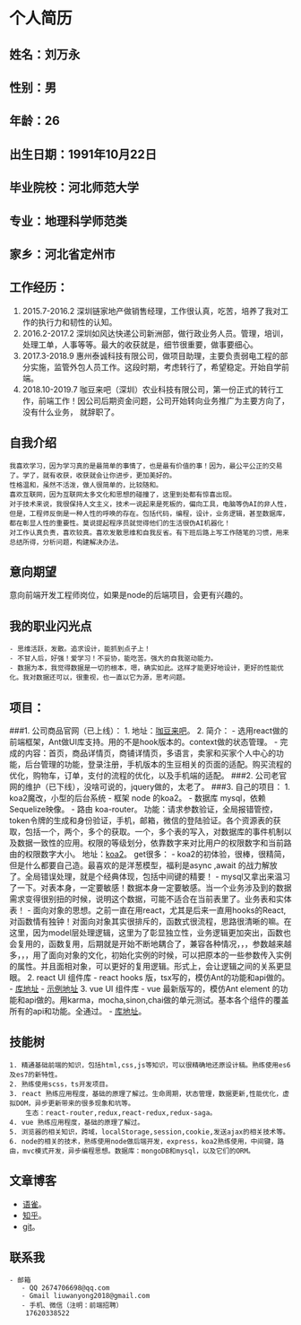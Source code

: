 #                    个人简历
## 姓名：刘万永
## 性别：男
## 年龄：26
## 出生日期：1991年10月22日
## 毕业院校：河北师范大学
## 专业：地理科学师范类
## 家乡：河北省定州市
## 工作经历：
1. 2015.7-2016.2 深圳链家地产做销售经理，工作很认真，吃苦，培养了我对工作的执行力和韧性的认知。
2. 2016.2-2017.2 深圳如风达快递公司新洲部，做行政业务人员。管理，培训，处理工单，人事等等。最大的收获就是，细节很重要，做事要细心。
3. 2017.3-2018.9 惠州泰诚科技有限公司，做项目助理，主要负责弱电工程的部分实施，监管外包人员工作。这段时期，考虑转行了，希望稳定。开始自学前端。
4. 2018.10-2019.7 咖豆来吧（深圳）农业科技有限公司，第一份正式的转行工作，前端工作！因公司后期资金问题，公司开始转向业务推广为主要方向了，没有什么业务， 就辞职了。
## 自我介绍
    我喜欢学习，因为学习真的是最简单的事情了，也是最有价值的事！因为，最公平公正的交易了。学了，就有收获，收获就会让你进步，更加美好的。
    性格温和，虽然不活泼，做人很简单的，比较随和。
    喜欢互联网，因为互联网太多文化和思想的碰撞了，这里到处都有惊喜出现。
    对于技术来说，我很保持人文主义，技术一说起来是死板的，偏向工具，电脑等伪AI的非人性，但是，工程师反倒是一种人性的呼唤的存在。包括代码，编程，设计，业务逻辑，甚至数据库，都在彰显人性的重要性。莫说提起程序员就觉得他们的生活很伪AI机器化！
    对工作认真负责，喜欢较真。喜欢发散思维和自我反省。有下班后路上写工作随笔的习惯，用来总结所得，分析问题，构建解决办法。
## 意向期望
意向前端开发工程师岗位，如果是node的后端项目，会更有兴趣的。
## 我的职业闪光点
    - 思维活跃，发散。追求设计，能抓到点子上！
    - 不甘人后，好强！爱学习！不妥协，能吃苦。强大的自我驱动能力。
    - 数据为本，我觉得数据是一切的根本，嗯，确实如此。这样才能更好地设计，更好的性能优化。我对数据还可以，很重视，也一直以它为源，思考问题。
## 项目：
###1. 公司商品官网（已上线）：
    1. 地址：[咖豆来吧](http://www.coffeelib.com/)。
    2. 简介：
    - 选用react做的前端框架，Ant做UI库支持。用的不是hook版本的。context做的状态管理。
    - 完成的内容：首页，商品详情页，商铺详情页，多语言，卖家和买家个人中心的功能，后台管理的功能，登录注册，手机版本的生豆相关的页面的适配。购买流程的优化，购物车，订单，支付的流程的优化，以及手机端的适配。
###2. 公司老官网的维护（已下线），没啥可说的，jquery做的，太老了。
###3. 自己的项目：
    1. koa2魔改，小型的后台系统
    - 框架 node 的koa2。
    - 数据库 mysql，依赖Sequelize映像。
    - 路由 koa-router。
    功能：请求参数验证，全局报错管控，token令牌的生成和身份验证，手机，邮箱，微信的登陆验证。各个资源表的获取，包括一个，两个，多个的获取。一个，多个表的写入，对数据库的事件机制以及数据一致性的应用。权限的等级划分，依靠数字来对比用户的权限数字和当前路由的权限数字大小。
    地址：[koa2](https://github.com/liuwanyong2017/node/tree/master/koa)。
    get很多：
    - koa2的初体验，很棒，很精简，但是什么都要自己造。最喜欢的是洋葱模型，福利是async ,await 的战力解放了。全局错误处理，就是个经典体现，包括中间键的精要！
    - mysql又拿出来温习了一下。对表本身，一定要敏感！数据本身一定要敏感。当一个业务涉及到的数据需求变得很别扭的时候，说明这个数据，可能不适合在当前表里了。业务表和实体表！
    - 面向对象的思想。之前一直在用react，尤其是后来一直用hooks的React,对函数情有独钟！对面向对象其实很排斥的，函数式很流程，思路很清晰的嘛。在这里，因为model层处理逻辑，这里为了彰显独立性，业务逻辑更加突出，函数也会复用的，函数复用，后期就是开始不断地耦合了，兼容各种情况，，，参数越来越多，，，用了面向对象的文化，初始化实例的时候，可以把原本的一些参数传入实例的属性。并且面相对象，可以更好的复用逻辑。形式上，会让逻辑之间的关系更显眼。
    2. react UI  组件库
    - react hooks 版，tsx写的，模仿Ant的功能和api做的。
    - [库地址](https://github.com/liuwanyong2017/react-UI)
    - [示例地址](https://liuwanyong2017.github.io/react-UI/#/layout)
    3. vue UI 组件库
    - vue 最新版写的，模仿Ant element 的功能和api做的。用karma，mocha,sinon,chai做的单元测试。基本各个组件的覆盖所有的api和功能。全通过。
    - [库地址](https://github.com/liuwanyong2017/css)。

## 技能树
    1. 精通基础前端的知识，包括html,css,js等知识，可以很精确地还原设计稿。熟练使用es6及es7的新特性。
    2. 熟练使用scss，ts开发项目。
    3. react 熟练应用程度，基础的原理了解过。生命周期，状态管理，数据更新,性能优化，虚拟DOM，异步更新带来的很多现象和坑等。
        生态：react-router,redux,react-redux,redux-saga。
    4. vue 熟练应用程度，基础的原理了解过。
    5. 浏览器的相关知识，跨域，localStorage,session,cookie,发送ajax的相关技术等。
    6. node的相关的技术，熟练使用node做后端开发，express，koa2熟练使用，中间键，路由，mvc模式开发，异步编程思想。数据库：mongoDB和mysql，以及它们的ORM。
    
## 文章博客
  -  [语雀](https://www.yuque.com/liuwanyong)。
  -  [知乎](https://www.zhihu.com/people/liu-zhao-wan-tiao-yong-yuan-de-he/posts?page=3)。
  -  [git](https://github.com/liuwanyong2017/)。
## 联系我
    - 邮箱
       - QQ 2674706698@qq.com
       - Gmail liuwanyong2018@gmail.com
       - 手机、微信（注明：前端招聘）
        17620338522
    
  


    
    


